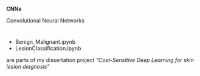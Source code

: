 **CNNs**

Convolutional Neural Networks
#
- Benign_Malignant.ipynb
- LesionClassification.ipynb


are parts of my dissertation project *"Cost-Sensitive Deep Learning for skin lesion diagnosis"*

